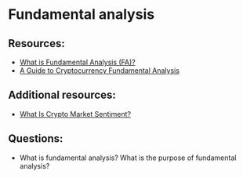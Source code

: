 # Fundamental analysis
  
## Resources:

- [What is Fundamental Analysis (FA)?](https://academy.binance.com/en/articles/what-is-fundamental-analysis-fa)
- [A Guide to Cryptocurrency Fundamental Analysis](https://academy.binance.com/en/articles/a-guide-to-cryptocurrency-fundamental-analysis)

## Additional resources:
- [What Is Crypto Market Sentiment?](https://academy.binance.com/en/articles/what-is-crypto-market-sentiment)

## Questions:
* What is fundamental analysis? What is the purpose of fundamental analysis?
